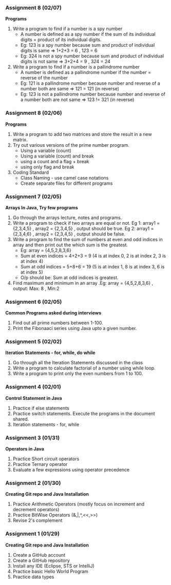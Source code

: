 ### Assignment 8 (02/07)
**Programs**
1. Write a program to find if a number is a spy number
	* A number is defined as a spy number if the sum of its individual digits = product of its individual digits.
	* Eg: 123 is a spy number because sum and product of individual digits is same => 1+2+3 = 6 , 1*2*3 = 6
	* Eg: 324 is not a spy number because sum and product of individual digits is not same => 3+2+4 = 9 , 3*2*4 = 24
2. Write a program to find if a number is a pallindrome number
	* A number is defined as a pallindrome number if the number = reverse of the number
	* Eg: 121 is a pallindrome number because number and reverse of a number both are same => 121 = 121 (in reverse)
	* Eg: 123 is not a pallindrome number because number and reverse of a number both are not same => 123 != 321 (in reverse)
	


### Assignment 8 (02/06)
**Programs**
1. Write a program to add two matrices and store the result in a new matrix.
2. Try out various versions of the prime number program.
	* Using a variable (count)
	* Using a variable (count) and break
	* using a count and a flag + break
	* using only flag and break
3. Coding Standard
	* Class Naming - use camel case notations
	* Create separate files for different programs
	



### Assignment 7 (02/05)
**Arrays In Java, Try few programs**
1. Go through the arrays lecture, notes and programs.
2. Write a program to check if two arrays are equal or not. Eg 1: array1  = {2,3,4,5} , array2 = {2,3,4,5} , output should be true. Eg 2: array1  = {2,3,4,6} , array2 = {2,3,4,5} , output should be false.
3. Write a program to find the sum of numbers at even and odd indices in array and then print out the which sum is the greatest.
	* Eg: array = {4,5,2,8,3,6}
	* Sum at even indices = 4+2+3 = 9 (4 is at index 0, 2 is at index 2, 3 is at index 4)
	* Sum at odd  indices = 5+8+6 = 19 (5 is at index 1, 8 is at index 3, 6 is at index 5)
	* O/p should be: Sum at odd indices is greatest.
4. Find maximum and minimum in an array	.Eg: array = {4,5,2,8,3,6} , output: Max: 8 , Min:2

### Assignment 6 (02/05)
**Common Programs asked during interviews**
1. Find out all prime numbers between 1-100.
2. Print the Fibonaaci series using Java upto a given number.

### Assignment 5 (02/02)
**Iteration Statements - for, while, do while**
1. Go through all the Iteration Statements discussed in the class
2. Write a program to calculate factorial of a number using while loop.
3. Write a program to print only the even numbers from 1 to 100.



### Assignment 4 (02/01)
**Control Statement in Java**
1. Practice if else statements
2. Practice switch statements. Execute the programs in the  document shared.
3. Iteration statements - for, while

### Assignment 3 (01/31)
**Operators in Java**
1. Practice Short circuit operators
2. Practice Ternary operator
3. Evaluate a few expressions using operator precedence

### Assignment 2 (01/30)
**Creating Git repo and Java Installation**
1. Practice Arithmetic Operators (mostly focus on increment and decrement operators)
2. Practice BitWise Operators (&,|,^,<<,>>)
3. Revise 2's complement


### Assignment 1 (01/29)
**Creating Git repo and Java Installation**
1. Create a GitHub account
2. Create a GitHub repository
3. Install any IDE (Eclipse, STS or IntelliJ)
4. Practice basic Hello World Program
5. Practice data types
